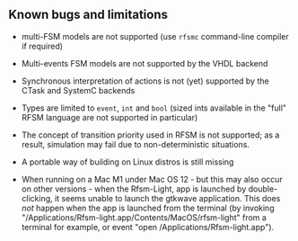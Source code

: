 Known bugs and limitations
--------------------------

* multi-FSM models are not supported (use `rfsmc` command-line compiler if required)

* Multi-events FSM models are not supported by the VHDL backend

* Synchronous interpretation of actions is not (yet) supported by the CTask and SystemC backends

* Types are limited to `event`, `int` and `bool` (sized ints available in the "full" RFSM language
  are not supported in particular)

* The concept of transition priority used in RFSM is not supported; as a result, simulation may fail due to
  non-deterministic situations.

* A portable way of building on Linux distros is still missing

* When running on a Mac M1 under Mac OS 12 - but this may also occur on other versions - when the Rfsm-Light, 
  app is launched by double-clicking, it seems unable to launch the gtkwave application. This does _not_ happen 
  when the app is launched from the terminal (by invoking "/Applications/Rfsm-light.app/Contents/MacOS/rfsm-light"
  from a terminal for example, or event "open /Applications/Rfsm-light.app").  
